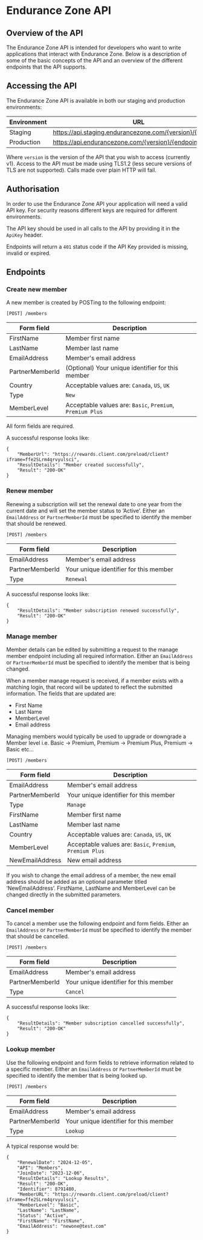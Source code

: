 # Endurance Zone API

## Overview of the API

The Endurance Zone API is intended for developers who want to write applications that interact with Endurance Zone. Below is a description of some of the basic concepts of the API and an overview of the different endpoints that the API supports.

## Accessing the API

The Endurance Zone API is available in both our staging and production environments:

| Environment       | URL													                          		 |
| ----------        | -------------													                     |  
| Staging           | https://api.staging.endurancezone.com/{version}/{endpoint} |
| Production        | https://api.endurancezone.com/{version}/{endpoint}         |

Where ```version``` is the version of the API that you wish to access (currently v1). Access to the API must be made using TLS1.2 (less secure versions of TLS are not supported). Calls made over plain HTTP will fail.

## Authorisation

In order to use the Endurance Zone API your application will need a valid API key. For security reasons different keys are required for different environments.

The API key should be used in all calls to the API by providing it in the ```ApiKey``` header.

Endpoints will return a ```401``` status code if the API Key provided is missing, invalid or expired.  

## Endpoints

### Create new member

A new member is created by POSTing to the following endpoint: 

```[POST] /members```

| Form field        | Description															|
| ----------        | -------------															|
| FirstName         | Member first name														|
| LastName          | Member last name                                                      |
| EmailAddress      | Member's email address												|
| PartnerMemberId   | (Optional) Your unique identifier for this member	                    |
| Country           | Acceptable values are: ```Canada```, ```US```, ```UK```				|
| Type              | ```New```																|
| MemberLevel       | Acceptable values are: ```Basic```, ```Premium```, ```Premium Plus``` |

All form fields are required.

A successful response looks like:
```
{
    "MemberUrl": "https://rewards.client.com/preload/client?iframe=ffe2SLrm4qrvyulsci",
    "ResultDetails": "Member created successfully",
    "Result": "200-OK"
}
```

### Renew member

Renewing a subscription will set the renewal date to one year from the current date and will set the member status to ‘Active’. Either an ```EmailAddress``` or ```PartnerMemberId``` must be specified to identify the member that should be renewed.

```[POST] /members```

| Form field        | Description															|
| ----------        | -------------															|
| EmailAddress      | Member's email address												|
| PartnerMemberId   | Your unique identifier for this member	                            |
| Type              | ```Renewal```															|

A successful response looks like: 

```
{
    "ResultDetails": "Member subscription renewed successfully",
    "Result": "200-OK"
}
```

### Manage member

Member details can be edited by submitting a request to the manage member endpoint including all required information. Either an ```EmailAddress``` or ```PartnerMemberId``` must be specified to identify the member that is being changed.

When a member manage request is received, if a member exists with a matching login, that record will be updated to reflect the submitted information. The fields that are updated are: 
- First Name 
- Last Name 
- MemberLevel
- Email address
  
Managing members would typically be used to upgrade or downgrade a Member level i.e. Basic -> Premium, Premium -> Premium Plus, Premium -> Basic etc… 

```[POST] /members```

| Form field      | Description															|
| ----------      | -------------														|
| EmailAddress    | Member's email address												|
| PartnerMemberId | Your unique identifier for this member	                |
| Type            | ```Manage```														|
| FirstName       | Member first name							    					|
| LastName        | Member last name                                                    |
| Country         | Acceptable values are: ```Canada```, ```US```, ```UK```				|
| MemberLevel     | Acceptable values are: ```Basic```, ```Premium```, ```Premium Plus``` |
| NewEmailAddress | New email address                                                   |

If you wish to change the email address of a member, the new email address should be added as an optional parameter titled ‘NewEmailAddress’. FirstName, LastName and MemberLevel can be changed directly in the submitted parameters.

### Cancel member

To cancel a member use the following endpoint and form fields. Either an ```EmailAddress``` or ```PartnerMemberId``` must be specified to identify the member that should be cancelled.

```[POST] /members```

| Form field        | Description															|
| ----------        | -------------															|
| EmailAddress      | Member's email address												|
| PartnerMemberId   | Your unique identifier for this member	                            |
| Type              | ```Cancel```															|

A successful response looks like: 

```
{
    "ResultDetails": "Member subscription cancelled successfully",
    "Result": "200-OK"
}
```

### Lookup member

Use the following endpoint and form fields to retrieve information related to a specific member. Either an ```EmailAddress``` or ```PartnerMemberId``` must be specified to identify the member that is being looked up.

```[POST] /members```

| Form field        | Description															|
| ----------        | -------------															|
| EmailAddress      | Member's email address												|
| PartnerMemberId   | Your unique identifier for this member	                            |
| Type              | ```Lookup```															|

A typical response would be:
```
{
    "RenewalDate": "2024-12-05",
    "API": "Members",
    "JoinDate": "2023-12-06",
    "ResultDetails": "Lookup Results",
    "Result": "200-OK",
    "Identifier": 8791480,
    "MemberURL": "https://rewards.client.com/preload/client?iframe=ffe2SLrm4qrvyulsci",
    "MemberLevel": "Basic",
    "LastName": "LastName",
    "Status": "Active",
    "FirstName": "FirstName",
    "EmailAddress": "newone@test.com"
}
```
